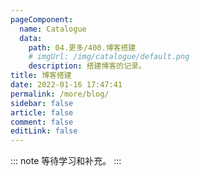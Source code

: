 ```yaml
---
pageComponent: 
  name: Catalogue
  data: 
    path: 04.更多/400.博客搭建
    # imgUrl: /img/catalogue/default.png
    description: 搭建博客的记录。
title: 博客搭建
date: 2022-01-16 17:47:41
permalink: /more/blog/
sidebar: false
article: false
comment: false
editLink: false
---
```


::: note
    等待学习和补充。
:::
